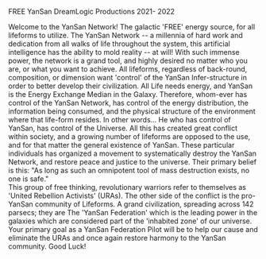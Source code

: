 FREE YanSan
DreamLogic Productions
2021- 2022

Welcome to the YanSan Network! 
    The galactic 'FREE' energy source, for all lifeforms to utilize.
The YanSan Network --  a millennia of hard work and dedication from all walks of life throughout the system,
this artificial intelligence has the ability to mold reality -- at will!  With such immense power, the network is
a grand tool, and highly desired no matter who you are, or what you want to achieve.  All lifeforms,
regardless of back-round, composition, or dimension want 'control' of the YanSan Infer-structure in order to 
better develop their civilization.  All Life needs energy, and YanSan is the Energy Exchange Median in the Galaxy.
Therefore, whom-ever has control of the YanSan Network, has control of the energy distribution, the information being
consumed, and the physical structure of the environment where that life-form resides.  In other words... He who
has control of YanSan, has control of the Universe.
    All this has created great conflict within society, and a growing number of lifeforms are opposed to the use,
and for that matter the general existence of YanSan.  These particular individuals has organized a movement 
to systematically destroy the YanSan Network, and restore peace and justice to the universe.  Their primary
belief is this: "As long as such an omnipotent tool of mass destruction exists, no one is safe."  
    This group of free thinking, revolutionary warriors refer to themselves as 'United Rebellion Activists' (URAs).
The other side of the conflict is the pro-YanSan community of Lifeforms. A grand civilization, spreading
across 142 parsecs;  they are The 'YanSan Federation' which is the leading power in the galaxies which are 
considered part of the 'inhabited zone' of our universe.
    Your primary goal as a YanSan Federation Pilot will be to help our cause and eliminate the URAs and once again
restore harmony to the YanSan community.  Good Luck!
    